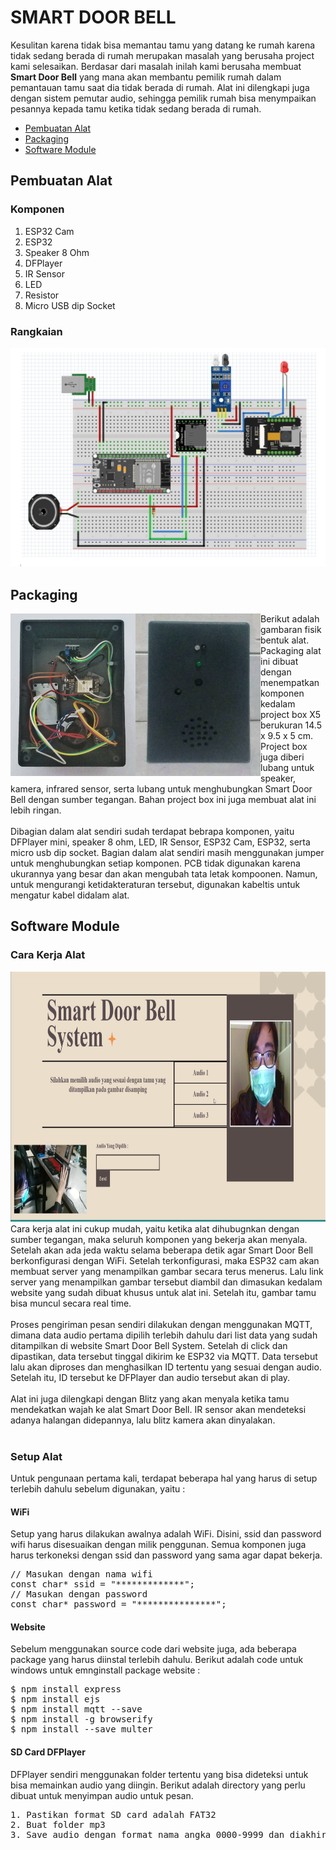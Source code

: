 # SMART DOOR BELL

Kesulitan karena tidak bisa memantau tamu yang datang ke rumah karena tidak sedang berada di rumah merupakan masalah yang berusaha project kami selesaikan. Berdasar dari masalah inilah kami berusaha membuat **Smart Door Bell** yang mana akan membantu pemilik rumah dalam pemantauan tamu saat dia tidak berada di rumah. Alat ini dilengkapi juga dengan sistem pemutar audio, sehingga pemilik rumah bisa menympaikan pesannya kepada tamu ketika tidak sedang berada di rumah.

<ul>
  <li><a href="#buatAlat">Pembuatan Alat</a>
  <li><a href="#Packaging">Packaging</a>
  <li><a href="#software_module">Software Module</a>
</ul>

## Pembuatan Alat
<div id="buatAlat"></div>

### Komponen
<ol>
  <li> ESP32 Cam
  <li> ESP32
  <li> Speaker 8 Ohm
  <li> DFPlayer
  <li> IR Sensor
  <li> LED
  <li> Resistor
  <li> Micro USB dip Socket
</ol>

### Rangkaian 
<img src="https://github.com/charlesLangko1234/Smart-Door-Bell/blob/main/Documentation/Rangkaian.jpg" alt="Rangkaian"/>


## Packaging
<div id="Packaging"></div>
<img src="https://github.com/charlesLangko1234/Smart-Door-Bell/blob/main/Documentation/Tampak%20Depan.jpg" align="left" alt="Bentuk Luar Alat" style="width: 200px; height:260px;"/>
<img src="https://github.com/charlesLangko1234/Smart-Door-Bell/blob/main/Documentation/Tampak%20Samping.jpg" align="left" alt="Bentuk Luar Alat" style="width: 200px; height:260px;"/>
  Berikut adalah gambaran fisik bentuk alat. Packaging alat ini dibuat dengan menempatkan komponen kedalam project box X5 berukuran 14.5 x 9.5 x 5 cm. Project box juga diberi lubang untuk speaker, kamera, infrared sensor, serta lubang untuk menghubungkan Smart Door Bell dengan sumber tegangan. Bahan project box ini juga membuat alat ini lebih ringan.<br>
  <br>
  Dibagian dalam alat sendiri sudah terdapat bebrapa komponen, yaitu DFPlayer mini, speaker 8 ohm, LED, IR Sensor, ESP32 Cam, ESP32, serta micro usb dip socket. Bagian dalam alat sendiri masih menggunakan jumper untuk menghubungkan setiap komponen. PCB tidak digunakan karena ukurannya yang besar dan akan mengubah tata letak kompoonen. Namun, untuk mengurangi ketidakteraturan tersebut, digunakan kabeltis untuk mengatur kabel didalam alat.
  
<br>

## Software Module
<div id="software_module"></div>

### Cara Kerja Alat
<img src="https://github.com/charlesLangko1234/Smart-Door-Bell/blob/main/Documentation/Website.jpg" style="width: 100%; height:400px;"/>
Cara kerja alat ini cukup mudah, yaitu ketika alat dihubugnkan dengan sumber tegangan, maka seluruh komponen yang bekerja akan menyala. Setelah akan ada jeda waktu selama beberapa detik agar Smart Door Bell berkonfigurasi dengan WiFi. Setelah terkonfigurasi, maka ESP32 cam akan membuat server yang menampilkan gambar secara terus menerus. Lalu link server yang menampilkan gambar tersebut diambil dan dimasukan kedalam website yang sudah dibuat khusus untuk alat ini. Setelah itu, gambar tamu bisa muncul secara real time.<br><br>
Proses pengiriman pesan sendiri dilakukan dengan menggunakan MQTT, dimana data audio pertama dipilih terlebih dahulu dari list data yang sudah ditampilkan di website Smart Door Bell System. Setelah di click dan dipastikan, data tersebut tinggal dikirim ke ESP32 via MQTT. Data tersebut lalu akan diproses dan menghasilkan ID tertentu yang sesuai dengan audio. Setelah itu, ID tersebut ke DFPlayer dan audio tersebut akan di play.<br><br>
Alat ini juga dilengkapi dengan Blitz yang akan menyala ketika tamu mendekatkan wajah ke alat Smart Door Bell. IR sensor akan mendeteksi adanya halangan didepannya, lalu blitz kamera akan dinyalakan. <br><br>

### Setup Alat
Untuk pengunaan pertama kali, terdapat beberapa hal yang harus di setup terlebih dahulu sebelum digunakan, yaitu :
#### WiFi
Setup yang harus dilakukan awalnya adalah WiFi. Disini, ssid dan password wifi harus disesuaikan dengan milik penggunan. Semua komponen juga harus terkoneksi dengan ssid dan password yang sama agar dapat bekerja.
<pre>
// Masukan dengan nama wifi
const char* ssid = "*************";
// Masukan dengan password
const char* password = "***************";
</pre>

#### Website
Sebelum menggunakan source code dari website juga, ada beberapa package yang harus diinstal terlebih dahulu. Berikut adalah code untuk windows untuk emnginstall package website :
<pre>
$ npm install express
$ npm install ejs
$ npm install mqtt --save
$ npm install -g browserify
$ npm install --save multer
</pre>

#### SD Card DFPlayer
DFPlayer sendiri menggunakan folder tertentu yang bisa dideteksi untuk bisa memainkan audio yang diingin. Berikut adalah directory yang perlu dibuat untuk menyimpan audio untuk pesan.
<pre>
1. Pastikan format SD card adalah FAT32
2. Buat folder mp3
3. Save audio dengan format nama angka 0000-9999 dan diakhiri dengan .mp3
</pre>
